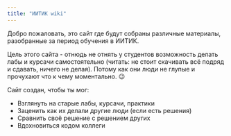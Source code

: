 ```yaml
---
title: "ИИТИК wiki"
---
```


Добро пожаловать, это сайт где будут собраны различные материалы, разобранные за период обучения в ИИТИК.

Цель этого сайта - отнюдь не отнять у студентов возможность делать лабы и курсачи самостоятельно (читать: не стоит скачивать всё подряд и сдавать, ничего не делая). Потому как они люди не глупые и прочухают что к чему моментально. 😉

Сайт создан, чтобы ты мог:
* Взглянуть на старые лабы, курсачи, практики
* Заценить как их делали другие люди (если есть решения)
* Сравнить своё решение с решением других 
* Вдохновиться кодом коллеги 
